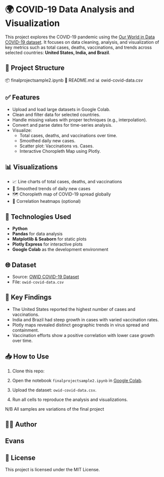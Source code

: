 # 🌍 COVID-19 Data Analysis and Visualization

This project explores the COVID-19 pandemic using the [Our World in Data COVID-19 dataset](https://ourworldindata.org/covid-cases). It focuses on data cleaning, analysis, and visualization of key metrics such as total cases, deaths, vaccinations, and trends across selected countries: **United States, India, and Brazil**.

## 📁 Project Structure


📦 finalprojectsample2.ipynb
📄 README.md
📊 owid-covid-data.csv


## ✅ Features

- Upload and load large datasets in Google Colab.
- Clean and filter data for selected countries.
- Handle missing values with proper techniques (e.g., interpolation).
- Convert and parse dates for time-series analysis.
- Visualize:
  - Total cases, deaths, and vaccinations over time.
  - Smoothed daily new cases.
  - Scatter plot: Vaccinations vs. Cases.
  - Interactive Choropleth Map using Plotly.

## 📊 Visualizations

- 📈 Line charts of total cases, deaths, and vaccinations
- 🔴 Smoothed trends of daily new cases
- 🗺️ Choropleth map of COVID-19 spread globally
- 🧪 Correlation heatmaps (optional)

## 🚀 Technologies Used

- **Python**
- **Pandas** for data analysis
- **Matplotlib & Seaborn** for static plots
- **Plotly Express** for interactive plots
- **Google Colab** as the development environment

## 🌐 Dataset

- Source: [OWID COVID-19 Dataset](https://github.com/owid/covid-19-data/tree/master/public/data)
- File: `owid-covid-data.csv`

## 📌 Key Findings

- The United States reported the highest number of cases and vaccinations.
- India and Brazil had steep growth in cases with varied vaccination rates.
- Plotly maps revealed distinct geographic trends in virus spread and containment.
- Vaccination efforts show a positive correlation with lower case growth over time.

## 📥 How to Use

1. Clone this repo:
 
   
2. Open the notebook `finalprojectsample2.ipynb` in [Google Colab](https://colab.research.google.com).
3. Upload the dataset: `owid-covid-data.csv`.
4. Run all cells to reproduce the analysis and visualizations.

N/B
All samples are variations of the final project 

## 🧑‍💻 Author

Evans
---

## 📝 License

This project is licensed under the MIT License.
